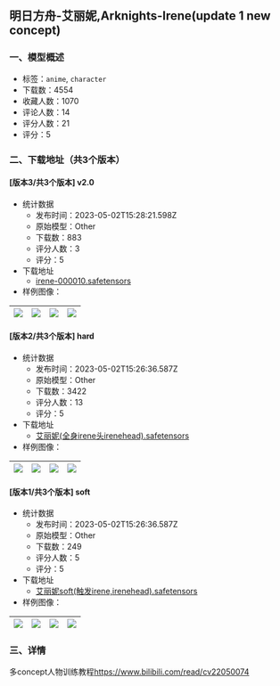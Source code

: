 ## 明日方舟-艾丽妮,Arknights-Irene(update 1 new concept)
### 一、模型概述

- 标签：`anime`, `character`
- 下载数：4554
- 收藏人数：1070
- 评论人数：14
- 评分人数：21
- 评分：5

### 二、下载地址（共3个版本）

#### [版本3/共3个版本] v2.0

- 统计数据
  - 发布时间：2023-05-02T15:28:21.598Z
  - 原始模型：Other
  - 下载数：883
  - 评分人数：3
  - 评分：5
- 下载地址
  - [irene-000010.safetensors](https://civitai.com/api/download/models/60668)
- 样例图像：

| <img src="https://image.civitai.com/xG1nkqKTMzGDvpLrqFT7WA/379d2a54-37c1-4fda-544a-7f6a7fc66800/width=450/663812.jpeg" /> | <img src="https://image.civitai.com/xG1nkqKTMzGDvpLrqFT7WA/44d0945c-873c-48ad-c26b-6da50706b100/width=450/663819.jpeg" /> | <img src="https://image.civitai.com/xG1nkqKTMzGDvpLrqFT7WA/4c2cfda7-eaa5-4ef4-6bf6-e5c12023b000/width=450/663815.jpeg" /> | <img src="https://image.civitai.com/xG1nkqKTMzGDvpLrqFT7WA/eff3e43f-c4e7-4571-0d10-4e2b59d9dc00/width=450/663818.jpeg" /> |
| ---- | ---- | ---- | ---- |

#### [版本2/共3个版本] hard

- 统计数据
  - 发布时间：2023-05-02T15:26:36.587Z
  - 原始模型：Other
  - 下载数：3422
  - 评分人数：13
  - 评分：5
- 下载地址
  - [艾丽妮(全身irene头irenehead).safetensors](https://civitai.com/api/download/models/6973)
- 样例图像：

| <img src="https://image.civitai.com/xG1nkqKTMzGDvpLrqFT7WA/8d2fd7a3-ad5a-4dcc-41a0-179a21cf6900/width=450/63843.jpeg" /> | <img src="https://image.civitai.com/xG1nkqKTMzGDvpLrqFT7WA/aaf1f4b5-d317-4085-c95b-240f43625c00/width=450/63846.jpeg" /> | <img src="https://image.civitai.com/xG1nkqKTMzGDvpLrqFT7WA/2edafa79-5428-494b-b020-79701c445f00/width=450/63849.jpeg" /> | <img src="https://image.civitai.com/xG1nkqKTMzGDvpLrqFT7WA/03cd10d3-9f4d-437a-7f70-63a7a3f71c00/width=450/63850.jpeg" /> |
| ---- | ---- | ---- | ---- |

#### [版本1/共3个版本] soft

- 统计数据
  - 发布时间：2023-05-02T15:26:36.587Z
  - 原始模型：Other
  - 下载数：249
  - 评分人数：5
  - 评分：5
- 下载地址
  - [艾丽妮soft(触发irene,irenehead).safetensors](https://civitai.com/api/download/models/7230)
- 样例图像：

| <img src="https://image.civitai.com/xG1nkqKTMzGDvpLrqFT7WA/6af1d93d-0b45-4ee7-ceaf-d0ec7313b800/width=450/66730.jpeg" /> | <img src="https://image.civitai.com/xG1nkqKTMzGDvpLrqFT7WA/adaa98da-d6e6-49f1-a4a0-501b0bc30f00/width=450/66729.jpeg" /> | <img src="https://image.civitai.com/xG1nkqKTMzGDvpLrqFT7WA/b7de7a01-aa4f-4801-4a9a-cf13cce5af00/width=450/66728.jpeg" /> | <img src="https://image.civitai.com/xG1nkqKTMzGDvpLrqFT7WA/6eef8fa1-03a6-4be1-bdf4-c3ccaca7a400/width=450/66727.jpeg" /> |
| ---- | ---- | ---- | ---- |


### 三、详情
<p>多concept人物训练教程<a target="_blank" rel="ugc" href="https://www.bilibili.com/read/cv22050074">https://www.bilibili.com/read/cv22050074</a></p>
